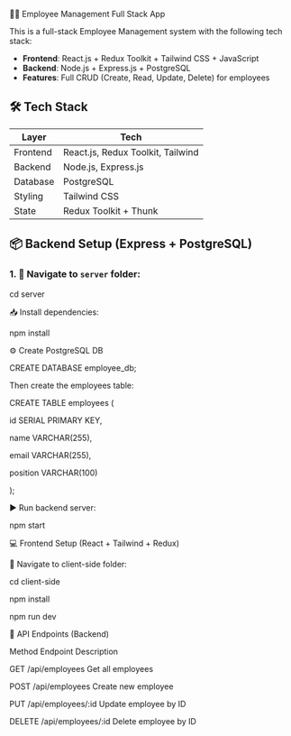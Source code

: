 🧑‍💼 Employee Management Full Stack App

This is a full-stack Employee Management system with the following tech stack:

- **Frontend**: React.js + Redux Toolkit + Tailwind CSS + JavaScript
- **Backend**: Node.js + Express.js + PostgreSQL
- **Features**: Full CRUD (Create, Read, Update, Delete) for employees


## 🛠️ Tech Stack

| Layer     | Tech                                |
|-----------|-------------------------------------|
| Frontend  | React.js, Redux Toolkit, Tailwind   |
| Backend   | Node.js, Express.js                 |
| Database  | PostgreSQL                          |
| Styling   | Tailwind CSS                        |
| State     | Redux Toolkit + Thunk               |

## 📦 Backend Setup (Express + PostgreSQL)

### 1. 📁 Navigate to `server` folder:

cd server

📥 Install dependencies:

npm install

⚙️ Create PostgreSQL DB

CREATE DATABASE employee_db;


Then create the employees table:


CREATE TABLE employees (

  id SERIAL PRIMARY KEY,
  
  name VARCHAR(255),
  
  email VARCHAR(255),
  
  position VARCHAR(100)

);


▶️ Run backend server:

npm start


💻 Frontend Setup (React + Tailwind + Redux)

📁 Navigate to client-side folder:

cd client-side

npm install

npm run dev


🔀 API Endpoints (Backend)

Method	Endpoint	Description

GET	/api/employees	Get all employees

POST	/api/employees	Create new employee

PUT	/api/employees/:id	Update employee by ID

DELETE	/api/employees/:id	Delete employee by ID
